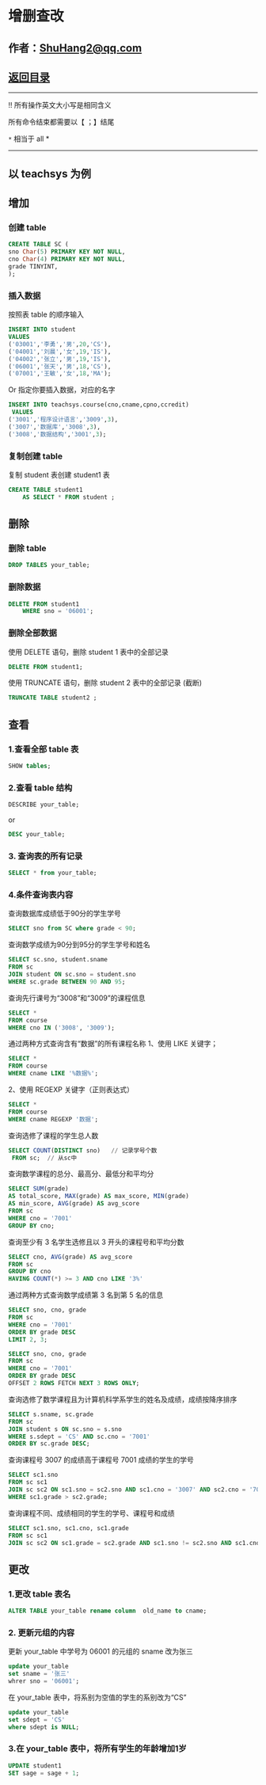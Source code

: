 # 增删查改

## 作者：ShuHang2@qq.com

## [返回目录](MySQL.MD)

***

!! 所有操作英文大小写是相同含义

所有命令结束都需要以【  ；】结尾

`*` 相当于 all *

***

## 以 teachsys 为例

## 增加

### 创建 table

``` SQL
CREATE TABLE SC (
sno Char(5) PRIMARY KEY NOT NULL, 
cno Char(4) PRIMARY KEY NOT NULL,
grade TINYINT,
);
```

### 插入数据

按照表 table 的顺序输入

```SQL
INSERT INTO student
VALUES
('03001','李勇','男',20,'CS'),
('04001','刘晨','女',19,'IS'),
('04002','张立','男',19,'IS'),
('06001','张天','男',18,'CS'),
('07001','王敏','女',18,'MA');
```

Or
指定你要插入数据，对应的名字

```SQL
INSERT INTO teachsys.course(cno,cname,cpno,ccredit)
 VALUES
('3001','程序设计语言','3009',3),
('3007','数据库','3008',3),
('3008','数据结构','3001',3);
```

### 复制创建 table

复制 student 表创建 student1 表

```SQL
CREATE TABLE student1 
    AS SELECT * FROM student ;
```

## 删除

### 删除 table

```SQL
DROP TABLES your_table;
```

### 删除数据

```SQL
DELETE FROM student1
    WHERE sno = '06001';
```

### 删除全部数据

使用 DELETE 语句，删除 student 1 表中的全部记录

```SQL
DELETE FROM student1;
```

使用 TRUNCATE 语句，删除 student 2 表中的全部记录 (截断)

```SQL
TRUNCATE TABLE student2 ;
```

## 查看

### 1.查看全部 table 表

```SQL
SHOW tables;
```

### 2.查看 table 结构

```SQL
DESCRIBE your_table;
```

or

```SQL
DESC your_table;
```

### 3. 查询表的所有记录

```SQL
SELECT * from your_table;
```

### 4.条件查询表内容

查询数据库成绩低于90分的学生学号

```SQL
SELECT sno from SC where grade < 90;
```

查询数学成绩为90分到95分的学生学号和姓名

```SQL
SELECT sc.sno, student.sname 
FROM sc 
JOIN student ON sc.sno = student.sno 
WHERE sc.grade BETWEEN 90 AND 95;
```

查询先行课号为“3008”和“3009”的课程信息

```SQL
SELECT * 
FROM course 
WHERE cno IN ('3008', '3009');
```

通过两种方式查询含有“数据”的所有课程名称
1、使用 LIKE 关键字；

```SQL
SELECT * 
FROM course 
WHERE cname LIKE '%数据%';
```

2、使用 REGEXP 关键字（正则表达式）

```SQL
SELECT * 
FROM course 
WHERE cname REGEXP '数据';
```

查询选修了课程的学生总人数

```SQL
SELECT COUNT(DISTINCT sno)   // 记录学号个数
 FROM sc;  // 从sc中
```

查询数学课程的总分、最高分、最低分和平均分

```SQL
SELECT SUM(grade) 
AS total_score, MAX(grade) AS max_score, MIN(grade) 
AS min_score, AVG(grade) AS avg_score
FROM sc
WHERE cno = '7001'
GROUP BY cno;
```

查询至少有 3 名学生选修且以 3 开头的课程号和平均分数

```SQL
SELECT cno, AVG(grade) AS avg_score
FROM sc
GROUP BY cno
HAVING COUNT(*) >= 3 AND cno LIKE '3%'
```

通过两种方式查询数学成绩第 3 名到第 5 名的信息

```SQL
SELECT sno, cno, grade
FROM sc
WHERE cno = '7001'
ORDER BY grade DESC
LIMIT 2, 3;
```

```SQL
SELECT sno, cno, grade
FROM sc
WHERE cno = '7001'
ORDER BY grade DESC
OFFSET 2 ROWS FETCH NEXT 3 ROWS ONLY;
```

查询选修了数学课程且为计算机科学系学生的姓名及成绩，成绩按降序排序

```SQL
SELECT s.sname, sc.grade
FROM sc
JOIN student s ON sc.sno = s.sno
WHERE s.sdept = 'CS' AND sc.cno = '7001'
ORDER BY sc.grade DESC;
```

查询课程号 3007 的成绩高于课程号 7001 成绩的学生的学号

```SQL
SELECT sc1.sno
FROM sc sc1
JOIN sc sc2 ON sc1.sno = sc2.sno AND sc1.cno = '3007' AND sc2.cno = '7001'
WHERE sc1.grade > sc2.grade;
```

查询课程不同、成绩相同的学生的学号、课程号和成绩

```SQL
SELECT sc1.sno, sc1.cno, sc1.grade
FROM sc sc1
JOIN sc sc2 ON sc1.grade = sc2.grade AND sc1.sno != sc2.sno AND sc1.cno != sc2.cno;
```

## 更改

### 1.更改 table 表名

```SQL
ALTER TABLE your_table rename column  old_name to cname;
```

### 2. 更新元组的内容

更新 your_table 中学号为 06001 的元组的 sname 改为张三

```SQL
update your_table
set sname = '张三'
whrer sno = '06001';
```

在 your_table 表中，将系别为空值的学生的系别改为“CS”

```SQL
update your_table
set sdept = 'CS'
where sdept is NULL;
```

### 3.在 your_table 表中，将所有学生的年龄增加1岁

```SQL
UPDATE student1
SET sage = sage + 1;
```
